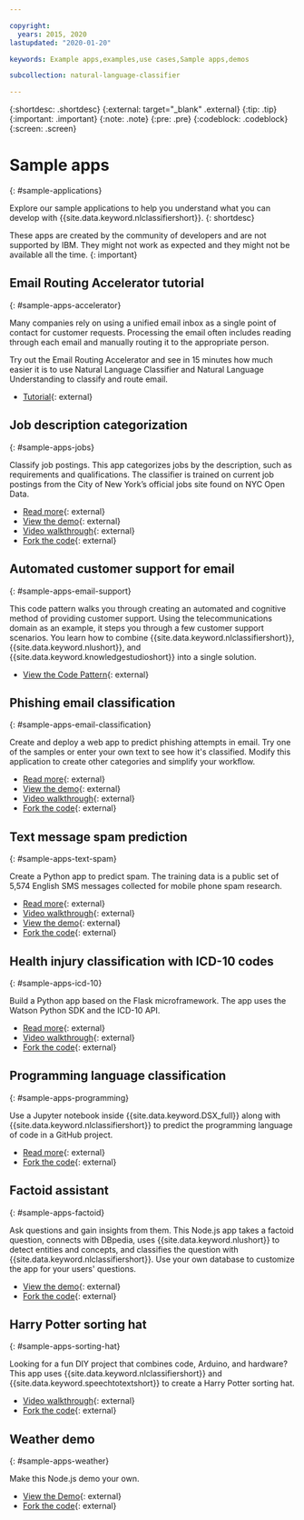 ```yaml
---

copyright:
  years: 2015, 2020
lastupdated: "2020-01-20"

keywords: Example apps,examples,use cases,Sample apps,demos

subcollection: natural-language-classifier

---
```


{:shortdesc: .shortdesc}
{:external: target="_blank" .external}
{:tip: .tip}
{:important: .important}
{:note: .note}
{:pre: .pre}
{:codeblock: .codeblock}
{:screen: .screen}

# Sample apps
{: #sample-applications}

Explore our sample applications to help you understand what you can develop with {{site.data.keyword.nlclassifiershort}}.
{: shortdesc}

These apps are created by the community of developers and are not supported by IBM. They might not work as expected and they might not be available all the time.
{: important}

## Email Routing Accelerator tutorial
{: #sample-apps-accelerator}

Many companies rely on using a unified email inbox as a single point of contact for customer requests. Processing the email often includes reading through each email and manually routing it to the appropriate person.

Try out the Email Routing Accelerator and see in 15 minutes how much easier it is to use Natural Language Classifier and Natural Language Understanding to classify and route email.

- [Tutorial](https://cloudcontent.mybluemix.net/cloud/garage/tutorials/ibm-watson-ilab-demos/email-routing-accelerator-tutorial){: external}

## Job description categorization
{: #sample-apps-jobs}

Classify job postings. This app categorizes jobs by the description, such as requirements and qualifications. The classifier is trained on current job postings from the City of New York’s official jobs site found on NYC Open Data.

- [Read more](https://medium.com/ibm-watson/classify-job-descriptions-with-watson-natural-language-classifier-fca735ff2f3c){: external}
- [View the demo](http://nlc-job-descriptions.mybluemix.net/){: external}
- [Video walkthrough](https://www.youtube.com/watch?v=KyaC-8vfyPg){: external}
- [Fork the code](https://github.com/yalondg/nlc-job-descriptions){: external}

<!-- ## E-commerce product categorization
{: #sample-apps-ecommerce}

Organize products in your e-commerce store. This Python app categorizes products from a text description or from a link to a product. The training data comes from two public e-commerce data sets found on Kaggle.com (Flipkart and JCPenny).

- [Read more](https://medium.com/ibm-watson/e-commerce-product-categorization-with-watson-cf2130d7c94a?source=rss----22a2beb5a88a---4){: external}
[View the demo](https://erichensley-nlc-demo.mybluemix.net/){: external}
- [Video walkthrough](https://youtu.be/JPMZxgpc_Uo){: external}
- [Fork the code](https://github.com/erichensleyibm/NLC_product_classifier-demo){: external}
 -->

## Automated customer support for email
{: #sample-apps-email-support}

This code pattern walks you through creating an automated and cognitive method of providing customer support. Using the telecommunications domain as an example, it steps you through a few customer support scenarios. You learn how to combine {{site.data.keyword.nlclassifiershort}}, {{site.data.keyword.nlushort}}, and {{site.data.keyword.knowledgestudioshort}} into a single solution.

- [View the Code Pattern](https://developer.ibm.com/patterns/email-support-automation-for-telco/){: external}

## Phishing email classification
{: #sample-apps-email-classification}

Create and deploy a web app to predict phishing attempts in email. Try one of the samples or enter your own text to see how it's classified. Modify this application to create other categories and simplify your workflow.

- [Read more](https://developer.ibm.com/patterns/predict-phishing-attempts-in-email-with-nlc/){: external}
- [View the demo](https://nlc-email-spam.mybluemix.net/){: external}
- [Video walkthrough](https://www.youtube.com/watch?v=vnnUYAi9Zy4){: external}
- [Fork the code](https://github.com/IBM/nlc-email-phishing){: external}

## Text message spam prediction
{: #sample-apps-text-spam}

Create a Python app to predict spam. The training data is a public set of 5,574 English SMS messages collected for mobile phone spam research.

- [Read more](https://medium.com/ibm-watson/identify-spam-with-watson-natural-language-classifier-42f273d310f4){: external}
- [Video walkthrough](https://www.youtube.com/watch?v=upK42t7Ojls){: external}
- [View the demo](https://watsonnlcspam.mybluemix.net/){: external}
- [Fork the code](https://github.com/cdimascio/watson-nlc-spam){: external}

## Health injury classification with ICD-10 codes
{: #sample-apps-icd-10}

Build a Python app based on the Flask microframework. The app uses the Watson Python SDK and the ICD-10 API.

- [Read more](https://developer.ibm.com/patterns/classify-icd-10-data-with-watson/){: external}
- [Video walkthrough](https://youtu.be/N0eKEZxdwsQ){: external}
- [Fork the code](https://github.com/IBM/nlc-icd10-classifier){: external}

## Programming language classification
{: #sample-apps-programming}

Use a Jupyter notebook inside {{site.data.keyword.DSX_full}} along with {{site.data.keyword.nlclassifiershort}} to predict the programming language of code in a GitHub project.

- [Read more](https://developer.ibm.com/patterns/programming-language-classification-with-watson-and-github/){: external}
- [Fork the code](https://github.com/IBM/programming-language-classifier){: external}

## Factoid assistant
{: #sample-apps-factoid}

Ask questions and gain insights from them. This Node.js app takes a factoid question, connects with DBpedia, uses {{site.data.keyword.nlushort}} to detect entities and concepts, and classifies the question with {{site.data.keyword.nlclassifiershort}}. Use your own database to customize the app for your users' questions.

- [View the demo](http://nlc-factoid-assistant.mybluemix.net/){: external}
- [Fork the code](https://github.com/biosopher/nlc-factoid-assistant){: external}

## Harry Potter sorting hat
{: #sample-apps-sorting-hat}

Looking for a fun DIY project that combines code, Arduino, and hardware? This app uses {{site.data.keyword.nlclassifiershort}} and {{site.data.keyword.speechtotextshort}} to create a Harry Potter sorting hat.

- [Video walkthrough](https://www.youtube.com/watch?v=6mV4qbgKYtk){: external}
- [Fork the code](https://github.com/rustyoldrake/Harry_Potter_Sorting_Hat_Simple){: external}

## Weather demo
{: #sample-apps-weather}

Make this Node.js demo your own.

- [View the Demo](http://ibm.biz/Bdzqug){: external}
- [Fork the code](https://github.com/watson-developer-cloud/natural-language-classifier-nodejs){: external}
